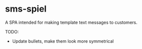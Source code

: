# sms-spiel
A SPA intended for making template text messages to customers. 

TODO: 
- Update bullets, make them look more symmetrical